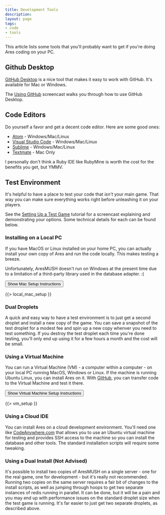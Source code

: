 ```yaml
---
title: Development Tools
description:
layout: page
tags: 
- code
- tools
---
```


This article lists some tools that you'll probably want to get if you're doing Ares coding on your PC.

## Github Desktop

[GitHub Desktop](https://desktop.github.com/) is a nice tool that makes it easy to work with GitHub.  It's available for Mac or Windows.

The [Using GitHub](/tutorials/code/edit-code/github) screencast walks you through how to use GitHub Desktop.

## Code Editors

Do yourself a favor and get a decent code editor.  Here are some good ones:

* [Atom](https://atom.io/) - Windows/Mac/Linux
* [Visual Studio Code](https://code.visualstudio.com/) - Windows/Mac/Linux
* [Sublime](http://www.sublimetext.com/) - Windows/Mac/Linux
* [Textmate](https://macromates.com/) - Mac Only

I personally don't think a Ruby IDE like RubyMine is worth the cost for the benefits you get, but YMMV.

## Test Environment

It's helpful to have a place to test your code that *isn't* your main game.  That way you can make sure everything works right before unleashing it on your players.  

See the [Setting Up a Test Game](/tutorials/code/edit-code/test-game) tutorial for a screencast explaining and demonstrating your options.  Some technical details for each can be found below.

### Installing on a Local PC

If you have MacOS or Linux installed on your home PC, you can actually install your own copy of Ares and run the code locally.  This makes testing a breeze.

Unfortunately, AresMUSH doesn't run on Windows at the present time due to a limitation of a third-party library used in the database adapter.  :(

<button data-toggle="collapse" data-target="#macsetup" class="btn btn-info">Show Mac Setup Instructions</button>
<div id="macsetup" class="collapse">
 
{{> local_mac_setup }}
</div>

### Dual Droplets

A quick and easy way to have a test environment is to just get a second droplet and install a new copy of the game.  You can save a snapshot of the test droplet for a modest fee and spin up a new copy whenver you need to test something.  If you destroy the test droplet each time you're done testing, you'll only end up using it for a few hours a month and the cost will be small.

### Using a Virtual Machine

You can run a Virtual Machine (VM) - a computer within a computer - on your local PC running MacOS, Windows or Linux.  If the machine is running Ubuntu Linux, you can install Ares on it.  With [GitHub](/tutorials/code/edit-code/github), you can transfer code to the Virtual Machine and test it there.

<button data-toggle="collapse" data-target="#vmsetup" class="btn btn-info">Show Virtual Machine Setup Instructions</button>
<div id="vmsetup" class="collapse">
 
{{> vm_setup }}
</div>

### Using a Cloud IDE

You can install Ares on a cloud development environment.  You'll need one like [CodeAnywhere.com](https://codeanywhere.com) that allows you to use an Ubuntu virtual machine for testing and provides SSH access to the machine so you can install the database and other tools.  The standard installation scripts will require some tweaking.

### Using a Dual Install (Not Advised)

It's possible to install two copies of AresMUSH on a single server - one for the real game, one for development - but it's really not recommended.  Running two copies on the same server requires a fair bit of changes to the install scripts, as well as jumping through hoops to get two separate instances of redis running in parallel.  It can be done, but it will be a pain and you may end up with performance issues on the standard droplet size when the test game is running.  It's far easier to just get two separate droplets, as described above.

 